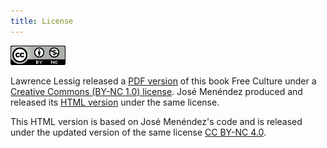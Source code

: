 ```yaml
---
title: License
---
```

<p><a rel="license" href="http://creativecommons.org/licenses/by-nc/4.0/"><img alt="Creative Commons License" style="border-width:0" src="assets/cc.png" /></a></p>

Lawrence Lessig released a [PDF version](http://www.free-culture.cc/freecontent) of this book Free Culture under a [Creative Commons (BY-NC 1.0) license](https://creativecommons.org/licenses/by-nc/1.0/). José Menéndez produced and released its [HTML version](http://www.ibiblio.org/ebooks/Lessig/index.html) under the same license.

This HTML version is based on José Menéndez's code and is released under the updated version of the same license [CC BY-NC 4.0](https://creativecommons.org/licenses/by-nc/4.0/).


